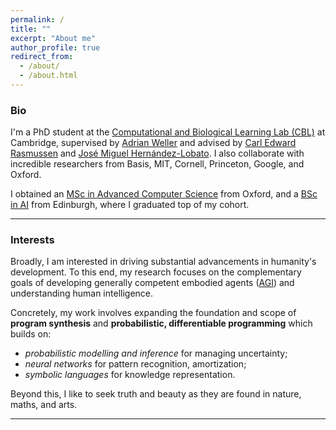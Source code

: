 ```yaml
---
permalink: /
title: ""
excerpt: "About me"
author_profile: true
redirect_from: 
  - /about/
  - /about.html
---
```

### Bio
I'm a PhD student at the [Computational and Biological Learning Lab (CBL)](https://cbl.eng.cam.ac.uk/) at Cambridge, supervised by [Adrian Weller](https://mlg.eng.cam.ac.uk/adrian/) and advised by [Carl Edward Rasmussen](https://mlg.eng.cam.ac.uk/carl/) and [José Miguel Hernández-Lobato](https://jmhl.org/). I also collaborate with incredible researchers from Basis, MIT, Cornell, Princeton, Google, and Oxford.

I obtained an [MSc in Advanced Computer Science](https://www.cs.ox.ac.uk/teaching/MSCinCS/) from Oxford, and a [BSc in AI](http://www.drps.ed.ac.uk/17-18/dpt/utaintl.htm) from Edinburgh, where I graduated top of my cohort.

---

### Interests
Broadly, I am interested in driving substantial advancements in humanity's development. To this end, my research focuses on the complementary goals of developing generally competent embodied agents ([AGI](https://en.wikipedia.org/wiki/Artificial_general_intelligence)) and understanding human intelligence.

Concretely, my work involves expanding the foundation and scope of **program synthesis** and **probabilistic, differentiable programming** which builds on:

- *probabilistic modelling and inference* for managing uncertainty;
- *neural networks* for pattern recognition, amortization;
- *symbolic languages* for knowledge representation.

Beyond this, I like to seek truth and beauty as they are found in nature, maths, and arts.

---
